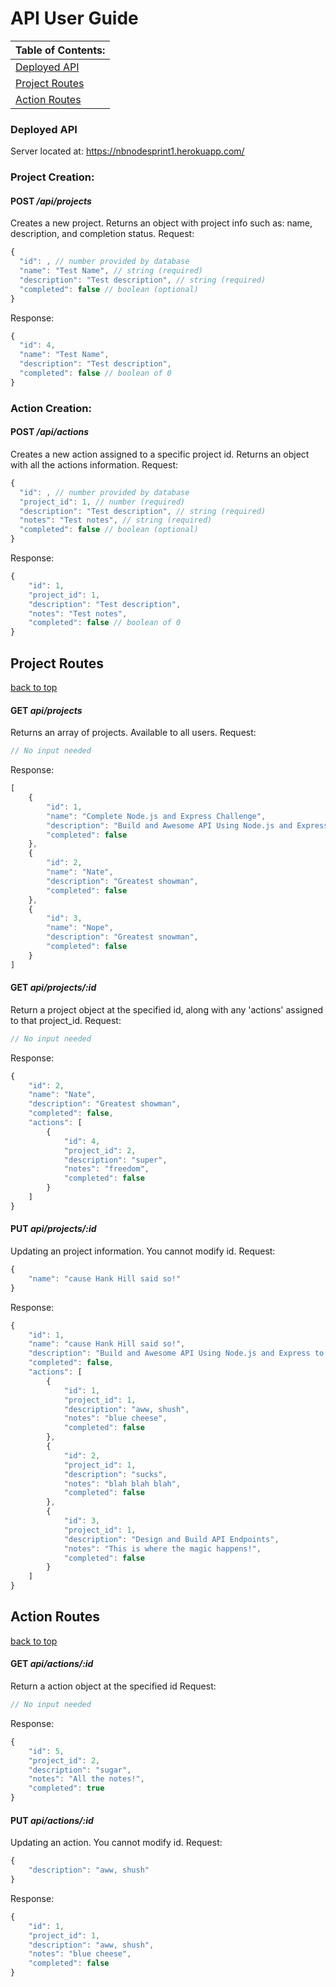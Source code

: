 # **API User Guide**
|**Table of Contents:**|
|-|
|[Deployed API](#Deployed-API)|
|[Project Routes](#Project-Routes)|
|[Action Routes](#Action-Routes)|
### **Deployed API**
Server located at: https://nbnodesprint1.herokuapp.com/
###  **Project Creation**:
#### POST */api/projects*
Creates a new project.
Returns an object with project info such as: name, description, and completion status.
Request:
```javascript
{
  "id": , // number provided by database
  "name": "Test Name", // string (required)
  "description": "Test description", // string (required)
  "completed": false // boolean (optional)
}
```
Response:
```javascript
{
  "id": 4,
  "name": "Test Name",
  "description": "Test description",
  "completed": false // boolean of 0
}
```
###  **Action Creation**:
#### POST */api/actions*
Creates a new action assigned to a specific project id.
Returns an object with all the actions information.
Request:
```javascript
{
  "id": , // number provided by database
  "project_id": 1, // number (required)
  "description": "Test description", // string (required)
  "notes": "Test notes", // string (required)
  "completed": false // boolean (optional)
}
```
Response:
```javascript
{
    "id": 1,
    "project_id": 1,
    "description": "Test description",
    "notes": "Test notes",
    "completed": false // boolean of 0
}
```
## **Project Routes**
[back to top](#api-user-guide)
#### GET *api/projects*
Returns an array of projects. Available to all users.
Request:
```javascript
// No input needed
```
Response:
```javascript
[
    {
        "id": 1,
        "name": "Complete Node.js and Express Challenge",
        "description": "Build and Awesome API Using Node.js and Express to Manage Projects and Actions GTD Style!",
        "completed": false
    },
    {
        "id": 2,
        "name": "Nate",
        "description": "Greatest showman",
        "completed": false
    },
    {
        "id": 3,
        "name": "Nope",
        "description": "Greatest snowman",
        "completed": false
    }
]
```
#### GET *api/projects/:id*
Return a project object at the specified id, along with any 'actions' assigned to that project_id.
Request:
```javascript
// No input needed
```
Response:
```javascript
{
    "id": 2,
    "name": "Nate",
    "description": "Greatest showman",
    "completed": false,
    "actions": [
        {
            "id": 4,
            "project_id": 2,
            "description": "super",
            "notes": "freedom",
            "completed": false
        }
    ]
}
```
#### PUT *api/projects/:id*
Updating an project information. You cannot modify id.
Request:
```javascript
{
    "name": "cause Hank Hill said so!"
}
```
Response:
```javascript
{
    "id": 1,
    "name": "cause Hank Hill said so!",
    "description": "Build and Awesome API Using Node.js and Express to Manage Projects and Actions GTD Style!",
    "completed": false,
    "actions": [
        {
            "id": 1,
            "project_id": 1,
            "description": "aww, shush",
            "notes": "blue cheese",
            "completed": false
        },
        {
            "id": 2,
            "project_id": 1,
            "description": "sucks",
            "notes": "blah blah blah",
            "completed": false
        },
        {
            "id": 3,
            "project_id": 1,
            "description": "Design and Build API Endpoints",
            "notes": "This is where the magic happens!",
            "completed": false
        }
    ]
}
```
## **Action Routes**
[back to top](#api-user-guide)
#### GET *api/actions/:id*
Return a action object at the specified id
Request:
```javascript
// No input needed
```
Response:
```javascript
{
    "id": 5,
    "project_id": 2,
    "description": "sugar",
    "notes": "All the notes!",
    "completed": true
}
```
#### PUT *api/actions/:id*
Updating an action. You cannot modify id.
Request:
```javascript
{
    "description": "aww, shush"
}
```
Response:
```javascript
{
    "id": 1,
    "project_id": 1,
    "description": "aww, shush",
    "notes": "blue cheese",
    "completed": false
}
```
